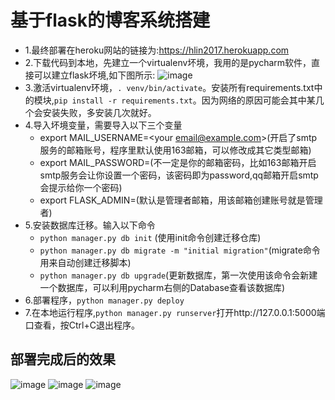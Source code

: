 # 基于flask的博客系统搭建
- 1.最终部署在heroku网站的链接为:https://hlin2017.herokuapp.com
- 2.下载代码到本地，先建立一个virtualenv坏境，我用的是pycharm软件，直接可以建立flask坏境,如下图所示:
![image](https://github.com/happyte/flask-blog/blob/master/images/1.png)
- 3.激活virtualenv环境，`. venv/bin/activate`。安装所有requirements.txt中的模块,`pip install -r requirements.txt`。因为网络的原因可能会其中某几个会安装失败，多安装几次就好。
- 4.导入坏境变量，需要导入以下三个变量
  * export MAIL_USERNAME=<your email@example.com>(开启了smtp服务的邮箱账号，程序里默认使用163邮箱，可以修改成其它类型邮箱)
  * export MAIL_PASSWORD=<password>(不一定是你的邮箱密码，比如163邮箱开启smtp服务会让你设置一个密码，该密码即为password,qq邮箱开启smtp会提示给你一个密码)
  * export FLASK_ADMIN=<admin email>(默认是管理者邮箱，用该邮箱创建账号就是管理者)
- 5.安装数据库迁移。输入以下命令
  * `python manager.py db init` (使用init命令创建迁移仓库)
  * `python manager.py db migrate -m "initial migration"`(migrate命令用来自动创建迁移脚本)
  * `python manager.py db upgrade`(更新数据库，第一次使用该命令会新建一个数据库，可以利用pycharm右侧的Database查看该数据库)
- 6.部署程序，`python manager.py deploy`
- 7.在本地运行程序,`python manager.py runserver`打开http://127.0.0.1:5000端口查看，按Ctrl+C退出程序。

## 部署完成后的效果
![image](https://github.com/happyte/flask-blog/blob/master/images/2.png)
![image](https://github.com/happyte/flask-blog/blob/master/images/3.png)
![image](https://github.com/happyte/flask-blog/blob/master/images/4.png)
